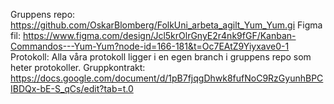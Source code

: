 Gruppens repo: https://github.com/OskarBlomberg/FolkUni_arbeta_agilt_Yum_Yum.gi
Figma fil: https://www.figma.com/design/Jcl5krOlrGnyE2r4nk9fGF/Kanban-Commandos---Yum-Yum?node-id=166-181&t=Oc7EAtZ9Yiyxave0-1
Protokoll: Alla våra protokoll ligger i en egen branch i gruppens repo som heter protokoller.
Gruppkontrakt: https://docs.google.com/document/d/1pB7fjqgDhwk8fufNoC9RzGyunhBPCIBDQx-bE-S_qCs/edit?tab=t.0
